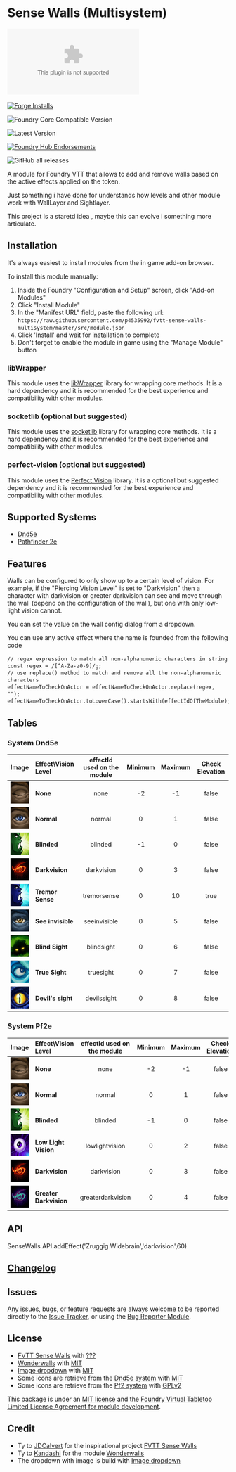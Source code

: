 # Sense Walls (Multisystem)

![Latest Release Download Count](https://img.shields.io/github/downloads/p4535992/fvtt-sense-walls-multisystem/latest/module.zip?color=2b82fc&label=DOWNLOADS&style=for-the-badge) 

[![Forge Installs](https://img.shields.io/badge/dynamic/json?label=Forge%20Installs&query=package.installs&suffix=%25&url=https%3A%2F%2Fforge-vtt.com%2Fapi%2Fbazaar%2Fpackage%2Fsense-walls-multisystem&colorB=006400&style=for-the-badge)](https://forge-vtt.com/bazaar#package=sense-walls-multisystem) 

![Foundry Core Compatible Version](https://img.shields.io/badge/dynamic/json.svg?url=https%3A%2F%2Fraw.githubusercontent.com%2Fp4535992%2Ffvtt-sense-walls-multisystem%2Fmaster%2Fsrc%2Fmodule.json&label=Foundry%20Version&query=$.compatibleCoreVersion&colorB=orange&style=for-the-badge)

![Latest Version](https://img.shields.io/badge/dynamic/json.svg?url=https%3A%2F%2Fraw.githubusercontent.com%2Fp4535992%2Ffvtt-sense-walls-multisystem%2Fmaster%2Fsrc%2Fmodule.json&label=Latest%20Release&prefix=v&query=$.version&colorB=red&style=for-the-badge)

[![Foundry Hub Endorsements](https://img.shields.io/endpoint?logoColor=white&url=https%3A%2F%2Fwww.foundryvtt-hub.com%2Fwp-json%2Fhubapi%2Fv1%2Fpackage%2Fsense-walls-multisystem%2Fshield%2Fendorsements&style=for-the-badge)](https://www.foundryvtt-hub.com/package/sense-walls-multisystem/)

![GitHub all releases](https://img.shields.io/github/downloads/p4535992/fvtt-sense-walls-multisystem/total?style=for-the-badge)

A module for Foundry VTT that allows to add and remove walls based on the active effects applied on the token.

Just something i have done for understands how levels and other module work with WallLayer and Sightlayer.

This project is a staretd idea , maybe this can evolve i something more articulate.

## Installation

It's always easiest to install modules from the in game add-on browser.

To install this module manually:
1.  Inside the Foundry "Configuration and Setup" screen, click "Add-on Modules"
2.  Click "Install Module"
3.  In the "Manifest URL" field, paste the following url:
`https://raw.githubusercontent.com/p4535992/fvtt-sense-walls-multisystem/master/src/module.json`
4.  Click 'Install' and wait for installation to complete
5.  Don't forget to enable the module in game using the "Manage Module" button

### libWrapper

This module uses the [libWrapper](https://github.com/ruipin/fvtt-lib-wrapper) library for wrapping core methods. It is a hard dependency and it is recommended for the best experience and compatibility with other modules.

### socketlib (optional but suggested)

This module uses the [socketlib](https://github.com/manuelVo/foundryvtt-socketlib) library for wrapping core methods. It is a hard dependency and it is recommended for the best experience and compatibility with other modules.

### perfect-vision (optional but suggested)

This module uses the [Perfect Vision](https://foundryvtt.com/packages/perfect-vision) library. It is a optional but suggested dependency and it is recommended for the best experience and compatibility with other modules.

## Supported Systems

- [Dnd5e](https://gitlab.com/foundrynet/dnd5e)
- [Pathfinder 2e](https://foundryvtt.com/packages/pf2e)

## Features

Walls can be configured to only show up to a certain level of vision. For example, if the "Piercing Vision Level" is set to "Darkvision" then a character with darkvision or greater darkvision can see and move through the wall (depend on the configuration of the wall), but one with only low-light vision cannot.

You can set the value on the wall config dialog from a dropdown.

You can use any active effect where the name is founded from the following code 

```
// regex expression to match all non-alphanumeric characters in string
const regex = /[^A-Za-z0-9]/g;
// use replace() method to match and remove all the non-alphanumeric characters
effectNameToCheckOnActor = effectNameToCheckOnActor.replace(regex, "");
effectNameToCheckOnActor.toLowerCase().startsWith(effectIdOfTheModule);
```

## Tables

### System Dnd5e

| Image | Effect\Vision Level  | effectId used on the module | Minimum  | Maximum | Check Elevation |
|:------|:---------------------|:---------------------------:|:--------:|:-------:|:---------------:|
|<img src="https://raw.githubusercontent.com/p4535992/fvtt-sense-walls-multisystem/main/src/icons/ae/light_01.jpg" alt="" style="height: 50px; width:50px;"/> | **None** | none         | -2 | -1 | false |
|<img src="https://raw.githubusercontent.com/p4535992/fvtt-sense-walls-multisystem/main/src/icons/ae/light_02.jpg" alt="" style="height: 50px; width:50px;"/> | **Normal** | normal         | 0 | 1 | false |
|<img src="https://raw.githubusercontent.com/p4535992/fvtt-sense-walls-multisystem/main/src/icons/ae/affliction_24.jpg" alt="" style="height: 50px; width:50px;"/> | **Blinded** | blinded   | -1 | 0 | false |
|<img src="https://raw.githubusercontent.com/p4535992/fvtt-sense-walls-multisystem/main/src/icons/ae/evil-eye-red-1.jpg" alt="" style="height: 50px; width:50px;"/> | **Darkvision** | darkvision | 0 | 3 | false |
|<img src="https://raw.githubusercontent.com/p4535992/fvtt-sense-walls-multisystem/main/src/icons/ae/ice_15.jpg" alt="" style="height: 50px; width:50px;"/> | **Tremor Sense** | tremorsense      | 0 | 10 | true |
|<img src="https://raw.githubusercontent.com/p4535992/fvtt-sense-walls-multisystem/main/src/icons/ae/shadow_11.jpg" alt="" style="height: 50px; width:50px;"/> | **See invisible** | seeinvisible | 0 | 5 | false |
|<img src="https://raw.githubusercontent.com/p4535992/fvtt-sense-walls-multisystem/main/src/icons/ae/green_18.jpg" alt="" style="height: 50px; width:50px;"/> | **Blind Sight** | blindsight    | 0 | 6 | false |
|<img src="https://raw.githubusercontent.com/p4535992/fvtt-sense-walls-multisystem/main/src/icons/ae/emerald_11.jpg" alt="" style="height: 50px; width:50px;"/> | **True Sight** | truesight    | 0 | 7 | false |
|<img src="https://raw.githubusercontent.com/p4535992/fvtt-sense-walls-multisystem/main/src/icons/ae/blue_17.jpg" alt="" style="height: 50px; width:50px;"/> | **Devil's sight** | devilssight  | 0 | 8 | false |

### System Pf2e

| Image | Effect\Vision Level  | effectId used on the module | Minimum  | Maximum | Check Elevation |
|:------|:---------------------|:---------------------------:|:--------:|:-------:|:---------------:|
|<img src="https://raw.githubusercontent.com/p4535992/fvtt-sense-walls-multisystem/main/src/icons/ae/light_01.jpg" alt="" style="height: 50px; width:50px;"/> | **None** | none            | -2 | -1 | false |
|<img src="https://raw.githubusercontent.com/p4535992/fvtt-sense-walls-multisystem/main/src/icons/ae/light_02.jpg" alt="" style="height: 50px; width:50px;"/> | **Normal** | normal          | 0 | 1 | false |
|<img src="https://raw.githubusercontent.com/p4535992/fvtt-sense-walls-multisystem/main/src/icons/ae/affliction_24.jpg" alt="" style="height: 50px; width:50px;"/> | **Blinded** | blinded    | -1 | 0 | false |
|<img src="https://raw.githubusercontent.com/p4535992/fvtt-sense-walls-multisystem/main/src/icons/ae/violet_09.jpg" alt="" style="height: 50px; width:50px;"/> | **Low Light Vision** | lowlightvision | 0 | 2 | false |
|<img src="https://raw.githubusercontent.com/p4535992/fvtt-sense-walls-multisystem/main/src/icons/ae/evil-eye-red-1.jpg" alt="" style="height: 50px; width:50px;"/> | **Darkvision** | darkvision | 0 | 3 | false |
|<img src="https://raw.githubusercontent.com/p4535992/fvtt-sense-walls-multisystem/main/src/icons/ae/evil-eye-eerie-1.jpg" alt="" style="height: 50px; width:50px;"/> | **Greater Darkvision** | greaterdarkvision | 0 | 4 | false |

## API

SenseWalls.API.addEffect('Zruggig Widebrain','darkvision',60)



## [Changelog](./CHANGELOG.md)

## Issues

Any issues, bugs, or feature requests are always welcome to be reported directly to the [Issue Tracker](https://github.com/p4535992/fvtt-sense-walls-multisystem/issues ), or using the [Bug Reporter Module](https://foundryvtt.com/packages/bug-reporter/).

## License

- [FVTT Sense Walls](https://github.com/JDCalvert/FVTT-Sense-Walls) with [???](https://github.com/JDCalvert/FVTT-Sense-Walls/blob/master/LICENSE)
- [Wonderwalls](https://github.com/kandashi/wonderwalls) with [MIT](https://github.com/kandashi/wonderwalls/blob/master/LICENSE)
- [Image dropdown](https://github.com/marghoobsuleman/ms-Dropdown) with [MIT](https://github.com/marghoobsuleman/ms-Dropdown/blob/master/MIT-LICENSE.txt)
- Some icons are retrieve from the [Dnd5e system](https://gitlab.com/foundrynet/dnd5e) with [MIT](https://gitlab.com/foundrynet/dnd5e/-/blob/master/LICENSE.txt)
- Some icons are retrieve from the [Pf2 system](https://gitlab.com/hooking/foundry-vtt---pathfinder-2e/) with [GPLv2](https://gitlab.com/hooking/foundry-vtt---pathfinder-2e/-/blob/master/LICENSE)

This package is under an [MIT license](LICENSE) and the [Foundry Virtual Tabletop Limited License Agreement for module development](https://foundryvtt.com/article/license/).

## Credit

- Ty to [JDCalvert](https://github.com/JDCalvert) for the inspirational project [FVTT Sense Walls](https://github.com/JDCalvert/FVTT-Sense-Walls)
- Ty to [Kandashi](https://github.com/kandashi) for the module [Wonderwalls](https://github.com/kandashi/wonderwalls)
- The dropdown with image is build with [Image dropdown](https://github.com/marghoobsuleman/ms-Dropdown)

